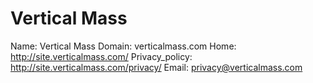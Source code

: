 
# Vertical Mass

Name: Vertical Mass
Domain: verticalmass.com
Home: http://site.verticalmass.com/
Privacy_policy: http://site.verticalmass.com/privacy/
Email: privacy@verticalmass.com
